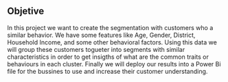 ## Objetive

In this project we want to create the segmentation with customers who a similar behavior. We have some features like Age, Gender, District, Household Income, and some other behavioral factors. Using this data we will group these customers togueter into segments with similar characteristics in order to get insigths of what are the common traits or behaviours in each cluster. Finally we will deploy our results into a Power Bi file for the bussines to use and increase their customer understanding.
